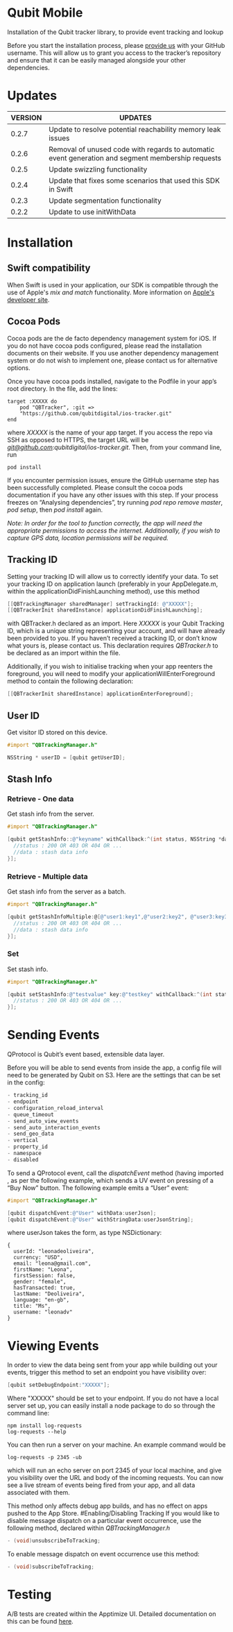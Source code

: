 # Qubit Mobile
Installation of the Qubit tracker library, to provide event tracking and lookup

Before you start the installation process, please [provide us](mailto:ios@qubit.com?subject=iOS%20Repository%20Permission) with your GitHub username. This will allow us to grant you access to the tracker’s repository and ensure that it can be easily managed alongside your other dependencies. 

# Updates


| VERSION | UPDATES |
|---|---|
| 0.2.7 | Update to resolve potential reachability memory leak issues |
| 0.2.6 | Removal of unused code with regards to automatic event generation and segment membership requests|
| 0.2.5 | Update swizzling functionality|
| 0.2.4 | Update that fixes some scenarios that used this SDK in Swift |
| 0.2.3 | Update segmentation functionality |
| 0.2.2 | Update to use initWithData |

# Installation
## Swift compatibility
When Swift is used in your application, our SDK is compatible through the use of Apple's _mix and match_ functionality. More information on [Apple's developer site](https://developer.apple.com/library/content/documentation/Swift/Conceptual/BuildingCocoaApps/MixandMatch.html).

## Cocoa Pods
Cocoa pods are the de facto dependency management system for iOS. If you do not have cocoa pods configured, please read the installation documents on their website. If you use another dependency management system or do not wish to implement one, please contact us for alternative options.

Once you have cocoa pods installed, navigate to the Podfile in your app’s root directory. In the file, add the lines:

```
target :XXXXX do
    pod "QBTracker", :git => 
    "https://github.com/qubitdigital/ios-tracker.git"
end
```

where *XXXXX* is the name of your app target. If you access the repo via SSH as opposed to HTTPS, the target URL will be *git@github.com:qubitdigital/ios-tracker.git*. Then, from your command line, run

```
pod install
```

If you encounter permission issues, ensure the GitHub username step has been successfully completed. Please consult the cocoa pods documentation if you have any other issues with this step. If your process freezes on “Analysing dependencies”, try running *pod repo remove master*, *pod setup*, then *pod install* again.

_Note: In order for the tool to function correctly, the app will need the appropriate permissions to access the internet. Additionally, if you wish to capture GPS data, location permissions will be required._

## Tracking ID
Setting your tracking ID will allow us to correctly identify your data. To set your tracking ID on application launch (preferably in your AppDelegate.m, within the applicationDidFinishLaunching method), use this method

```objective-c
[[QBTrackingManager sharedManager] setTrackingId: @"XXXXX"];
[[QBTrackerInit sharedInstance] applicationDidFinishLaunching];
```

with QBTracker.h declared as an import. Here *XXXXX* is your Qubit Tracking ID, which is a unique string representing your account, and will have already been provided to you. If you haven’t received a tracking ID, or don’t know what yours is, please contact us. This declaration requires *QBTracker.h* to be declared as an import within the file.

Additionally, if you wish to initialise tracking when your app reenters the foreground, you will need to modify your applicationWillEnterForeground method to contain the following declaration:

```objective-c
[[QBTrackerInit sharedInstance] applicationEnterForeground];
```
## User ID
Get visitor ID stored on this device.
```objective-c
#import "QBTrackingManager.h"

NSString * userID = [qubit getUserID];
```

## Stash Info
### Retrieve - One data
Get stash info from the server.
```objective-c
#import "QBTrackingManager.h"

[qubit getStashInfo::@"keyname" withCallback:^(int status, NSString *data) {
  //status : 200 OR 403 OR 404 OR ...
  //data : stash data info
}];
```

### Retrieve - Multiple data
Get stash info from the server as a batch.
```objective-c
#import "QBTrackingManager.h"

[qubit getStashInfoMultiple:@[@"user1:key1",@"user2:key2", @"user3:key3"] withCallback:^(int status, NSDictionary *data) {
  //status : 200 OR 403 OR 404 OR ...
  //data : stash data info
}];
```

### Set
Set stash info.
```objective-c
#import "QBTrackingManager.h"

[qubit setStashInfo:@"testvalue" key:@"testkey" withCallback:^(int status) {
  //status : 200 OR 403 OR 404 OR ...
}];
```

# Sending Events
QProtocol is Qubit’s event based, extensible data layer. 

Before you will be able to send events from inside the app, a config file will need to be generated by Qubit on S3.
Here are the settings that can be set in the config:

```javascript
- tracking_id
- endpoint
- configuration_reload_interval
- queue_timeout
- send_auto_view_events
- send_auto_interaction_events
- send_geo_data
- vertical
- property_id
- namespace
- disabled
```

To send a QProtocol event, call the *dispatchEvent* method (having imported , as per the following example, which sends a UV event on pressing of a “Buy Now” button. The following example emits a “User” event:

```objective-c
#import "QBTrackingManager.h"

[qubit dispatchEvent:@"User" withData:userJson];
[qubit dispatchEvent:@"User" withStringData:userJsonString];
```

where userJson takes the form, as type NSDictionary:

```
{
  userId: "leonadeoliveira",
  currency: "USD",
  email: "leona@gmail.com",
  firstName: "Leona",
  firstSession: false,
  gender: "female",
  hasTransacted: true,
  lastName: "Deoliveira",
  language: "en-gb",
  title: "Ms",
  username: "leonadv"
}
```
# Viewing Events
In order to view the data being sent from your app while building out your events, trigger this method to set an endpoint you have visibility over:

```objective-c
[qubit setDebugEndpoint:"XXXXX"];
```

Where "XXXXX" should be set to your endpoint. If you do not have a local server set up, you can easily install a node package to do so through the command line:

```
npm install log-requests
log-requests --help
```

You can then run a server on your machine. An example command would be

```
log-requests -p 2345 -ub
```
which will run an echo server on port 2345 of your local machine, and give you visibility over the URL and body of the incoming requests. You can now see a live stream of events being fired from your app, and all data associated with them.

This method only affects debug app builds, and has no effect on apps pushed to the App Store.
#Enabling/Disabling Tracking
If you would like to disable message dispatch on a particular event occurrence, use the following method, declared within *QBTrackingManager.h*

```objective-c
- (void)unsubscribeToTracking;   
```

To enable message dispatch on event occurrence use this method:

```objective-c
- (void)subscribeToTracking;  
```

# Testing
A/B tests are created within the Apptimize UI. Detailed documentation on this can be found [here](http://apptimize.com/docs/configure/).
